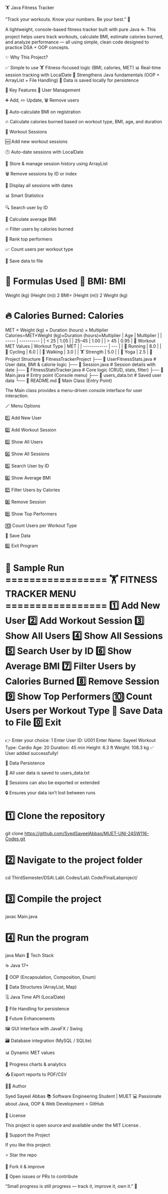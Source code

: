 🏋️ Java Fitness Tracker

“Track your workouts. Know your numbers. Be your best.” 💪


A lightweight, console-based fitness tracker built with pure Java ☕.
This project helps users track workouts, calculate BMI, estimate calories burned, and analyze performance — all using simple, clean code designed to practice DSA + OOP concepts.

✨ Why This Project?

✅ Simple to use
🏋️ Fitness-focused logic (BMI, calories, MET)
📊 Real-time session tracking with LocalDate
🧠 Strengthens Java fundamentals (OOP + ArrayList + File Handling)
💾 Data is saved locally for persistence

🚀 Key Features
👤 User Management

➕ Add, ✏️ Update, 🗑️ Remove users

💪 Auto-calculate BMI on registration

🔥 Calculate calories burned based on workout type, BMI, age, and duration

📝 Workout Sessions

🆕 Add new workout sessions

🕒 Auto-date sessions with LocalDate

🧾 Store & manage session history using ArrayList

🗑️ Remove sessions by ID or index

📅 Display all sessions with dates

📊 Smart Statistics

🔍 Search user by ID

🧮 Calculate average BMI

🔥 Filter users by calories burned

🥇 Rank top performers

📈 Count users per workout type

💾 Save data to file

🧮 Formulas Used
🧠 BMI:
BMI
=
Weight (kg)
(Height (m))
2
BMI=
(Height (m))
2
Weight (kg)
	​

🔥 Calories Burned:
Calories
=
MET
×
Weight (kg)
×
Duration (hours)
×
Multiplier
Calories=MET×Weight (kg)×Duration (hours)×Multiplier
| Age   | Multiplier |
| ----- | ---------- |
| < 25  | 1.05       |
| 25–45 | 1.00       |
| > 45  | 0.95       |
🏃 Workout MET Values
| Workout Type | MET |
| ------------ | --- |
| 🏃 Running   | 8.0 |
| 🚴 Cycling   | 6.0 |
| 🚶 Walking   | 3.0 |
| 🏋️ Strength | 5.0 |
| 🧘 Yoga      | 2.5 |
🧱 Project Structure
📁 FitnessTrackerProject
├── 📄 UserFitnessStats.java        # User data, BMI & calorie logic
├── 📄 Session.java                 # Session details with date
├── 📄 FitnessStatsTracker.java     # Core logic (CRUD, stats, filter)
├── 📄 Main.java                    # Entry point (Console menu)
├── 📄 users_data.txt               # Saved user data
└── 📄 README.md
🧠 Main Class (Entry Point)

The Main class provides a menu-driven console interface for user interaction.

🪄 Menu Options

1️⃣ Add New User

2️⃣ Add Workout Session

3️⃣ Show All Users

4️⃣ Show All Sessions

5️⃣ Search User by ID

6️⃣ Show Average BMI

7️⃣ Filter Users by Calories

8️⃣ Remove Session

9️⃣ Show Top Performers

🔟 Count Users per Workout Type

💾 Save Data

0️⃣ Exit Program

🧾 Sample Run
================= 🏋️ FITNESS TRACKER MENU =================
1️⃣  Add New User
2️⃣  Add Workout Session
3️⃣  Show All Users
4️⃣  Show All Sessions
5️⃣  Search User by ID
6️⃣  Show Average BMI
7️⃣  Filter Users by Calories Burned
8️⃣  Remove Session
9️⃣  Show Top Performers
🔟  Count Users per Workout Type
💾  Save Data to File
0️⃣  Exit
============================================================
👉 Enter your choice: 1
Enter User ID: U001
Enter Name: Sayeel
Workout Type: Cardio
Age: 20
Duration: 45 min
Height: 6.3 ft
Weight: 108.3 kg
✅ User added successfully!

💾 Data Persistence

📝 All user data is saved to users_data.txt

🔁 Sessions can also be exported or extended

🔒 Ensures your data isn’t lost between runs

# 1️⃣ Clone the repository
git clone https://github.com/SyedSayeelAbbas/MUET-UNI-24SW116-Codes.git

# 2️⃣ Navigate to the project folder
cd ThirdSemester/DSA\ Lab\ Codes/Lab\ Code/FinalLabproject/

# 3️⃣ Compile the project
javac Main.java

# 4️⃣ Run the program
java Main
🧠 Tech Stack

☕ Java 17+

🧱 OOP (Encapsulation, Composition, Enum)

🧮 Data Structures (ArrayList, Map)

🗓️ Java Time API (LocalDate)

💾 File Handling for persistence

🏅 Future Enhancements

🖼️ GUI Interface with JavaFX / Swing

🗃️ Database integration (MySQL / SQLite)

📊 Dynamic MET values

📆 Progress charts & analytics

📤 Export reports to PDF/CSV

👨‍💻 Author

Syed Sayeel Abbas
📚 Software Engineering Student | MUET
💻 Passionate about Java, OOP & Web Development
⭐ GitHub

📝 License

This project is open source and available under the MIT License
.

🌟 Support the Project

If you like this project:

⭐ Star the repo

🍴 Fork it & improve

🐛 Open issues or PRs to contribute

“Small progress is still progress — track it, improve it, own it.” 🫡
